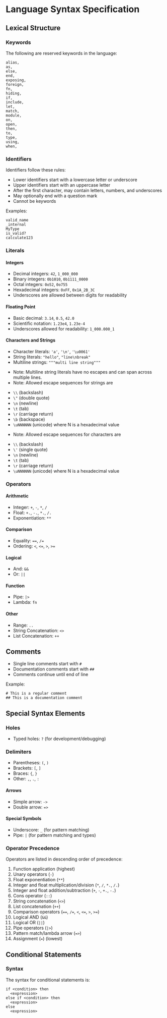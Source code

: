 # Language Syntax Specification

## Lexical Structure

### Keywords

The following are reserved keywords in the language:

```
alias,
as,
else,
end,
exposing,
foreign,
fn,
hiding,
if,
include,
let,
match,
module,
on,
open,
then,
to,
type,
using,
when,
```

### Identifiers

Identifiers follow these rules:

- Lower identifiers start with a lowercase letter or underscore
- Upper identifiers start with an uppercase letter
- After the first character, may contain letters, numbers, and underscores
- May optionally end with a question mark
- Cannot be keywords

Examples:
```
valid_name
_internal
MyType
is_valid?
calculate123
```

### Literals

#### Integers

- Decimal integers: `42`, `1_000_000`
- Binary integers: `0b1010`, `0b1111_0000`
- Octal integers: `0o52`, `0o755`
- Hexadecimal integers: `0xFF`, `0x1A_2B_3C`
- Underscores are allowed between digits for readability

#### Floating Point 

- Basic decimal: `3.14`, `0.5`, `42.0`
- Scientific notation: `1.23e4`, `1.23e-4`
- Underscores allowed for readability: `1_000.000_1`

#### Characters and Strings

- Character literals: `'a'`, `'\n'`, `'\u0061'`
- String literals: `"hello"`, `"line\nbreak"`
- Multiline strings: `"""multi
                        line
                        string"""`
                        
* Note: Multiline string literals have no escapes and can span across multiple lines. 
* Note: Allowed escape sequences for strings are 
- `\\` (backslash)
- `\"` (double quote)
- `\n` (newline)
- `\t` (tab)
- `\r` (carriage return)
- `\b` (backspace)
- `\uNNNNNN` (unicode) where N is a hexadecimal value
* Note: Allowed escape sequences for characters are
- `\\` (backslash)
- `\'` (single quote)
- `\n` (newline)
- `\t` (tab)
- `\r` (carriage return)
- `\uNNNNNN` (unicode) where N is a hexadecimal value

### Operators

#### Arithmetic

- Integer: `+`, `-`, `*`, `/`
- Float: `+.`, `-.`, `*.`, `/.`
- Exponentiation: `**`

#### Comparison

- Equality: `==`, `/=`
- Ordering: `<`, `<=`, `>`, `>=`

#### Logical

- And: `&&`
- Or: `||`

#### Function

- Pipe: `|>`
- Lambda: `fn`

#### Other

- Range: `..`
- String Concatenation: `<>`
- List Concatenation: `++`

## Comments

- Single line comments start with `#`
- Documentation comments start with `##`
- Comments continue until end of line

Example:
```
# This is a regular comment
## This is a documentation comment
```

## Special Syntax Elements

### Holes

- Typed holes: `?` (for development/debugging)

### Delimiters

- Parentheses: `(`, `)`
- Brackets: `[`, `]`
- Braces: `{`, `}`
- Other: `,`, `.`, `:`

#### Arrows

- Simple arrow: `->`
- Double arrow: `=>`

#### Special Symbols

- Underscore: `_` (for pattern matching)
- Pipe: `|` (for pattern matching and types)

### Operator Precedence

Operators are listed in descending order of precedence:
1. Function application (highest)
2. Unary operators (`-`)
3. Float exponentiation (`**`)
4. Integer and float multiplication/division (`*`, `/`, `*.`, `/.`)
5. Integer and float addition/subtraction (`+`, `-`, `+.`, `-.`)
6. Cons operator (`::`)
7. String concatenation (`<>`)
8. List concatenation (`++`)
9. Comparison operators (`==`, `/=`, `<`, `<=`, `>`, `>=`)
10. Logical AND (`&&`)
11. Logical OR (`||`)
12. Pipe operators (`|>`)
13. Pattern match/lambda arrow (`=>`) 
14. Assignment (`=`) (lowest)

## Conditional Statements

### Syntax
The syntax for conditional statements is:
```mn
if <condition> then
  <expression>
else if <condition> then
  <expression>
else
  <expression>
```
